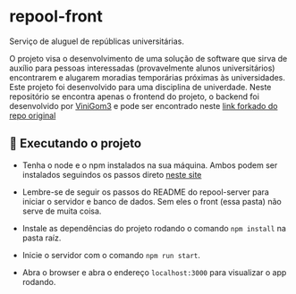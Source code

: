 # repool-front
Serviço de aluguel de repúblicas universitárias.

O projeto visa o desenvolvimento de uma solução de software que sirva de auxílio para pessoas interessadas (provavelmente alunos universitários) encontrarem e alugarem moradias temporárias próximas às universidades.
Este projeto foi desenvolvido para uma disciplina de univerdade. Neste repositório se encontra apenas o frontend do projeto, o backend foi desenvolvido por [ViniGom3](https://github.com/ViniGom3) e pode ser encontrado neste [link forkado do repo original](https://github.com/nicolastm15/repool-server)

## 🚀 Executando o projeto

- Tenha o node e o npm instalados na sua máquina. Ambos podem ser instalados seguindos os passos direto [neste site](https://nodejs.org/en/)

- Lembre-se de seguir os passos do README do repool-server para iniciar o servidor e banco de dados. Sem eles o front (essa pasta) não serve  de muita coisa.

- Instale as dependências do projeto rodando o comando `npm install` na pasta raíz.

- Inicie o servidor com o comando `npm run start`.

- Abra o browser e abra o endereço `localhost:3000` para visualizar o app rodando.
